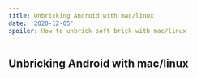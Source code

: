 ```yaml
---
title: Unbricking Android with mac/linux
date: '2020-12-05'
spoiler: How to unbrick soft brick with mac/linux
---
```

## Unbricking Android with mac/linux
